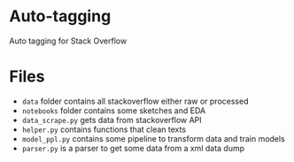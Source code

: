 # Auto-tagging

Auto tagging for Stack Overflow

# Files 
- ```data``` folder contains all stackoverflow either raw or processed
- ```notebooks``` folder contains some sketches and EDA 
- ```data_scrape.py``` gets data from stackoverflow API
- ```helper.py``` contains functions that clean texts
- ```model_ppl.py``` contains some pipeline to transform data and train models
- ```parser.py``` is a parser to get some data from a xml data dump




